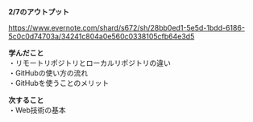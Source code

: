 **2/7のアウトプット**  

https://www.evernote.com/shard/s672/sh/28bb0ed1-5e5d-1bdd-6186-5c0c0d74703a/34241c804a0e560c0338105cfb64e3d5

**学んだこと**  
・リモートリポジトリとローカルリポジトリの違い    
・GitHubの使い方の流れ  
・GitHubを使うことのメリット    


 **次すること**  
 ・Web技術の基本
